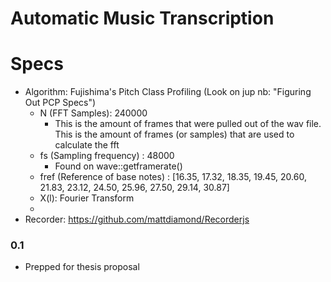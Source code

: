 # Automatic Music Transcription

# Specs
- Algorithm: Fujishima's Pitch Class Profiling (Look on jup nb: "Figuring Out PCP Specs")
    - N (FFT Samples): 240000
        - This is the amount of frames that were pulled out of the wav file.  This is the amount of frames (or samples) that are used to calculate the fft 
    - fs (Sampling frequency) : 48000
        - Found on wave::getframerate() 
    - fref (Reference of base notes) : [16.35, 17.32, 18.35, 19.45, 20.60, 21.83, 23.12, 24.50, 25.96, 27.50, 29.14, 30.87]
    - X(l): Fourier Transform 
    - 
- Recorder: https://github.com/mattdiamond/Recorderjs 

### 0.1
- Prepped for thesis proposal 